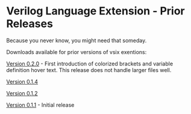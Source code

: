 # Verilog Language Extension - Prior Releases

Because you never know, you might need that someday.

Downloads available for prior versions of vsix exentions:

[Version 0.2.0](./VerilogLanguage_v0.2.0.vsix) - First introduction of colorized brackets and variable definition hover text. This release does not handle larger files well.

[Version 0.1.4](./VerilogLanguage_v0.1.4.vsix) 

[Version 0.1.2](./VerilogLanguage_v0.1.2.vsix) 

[Version 0.1.1](./VerilogLanguage_v0.1.1.vsix) - Initial release
